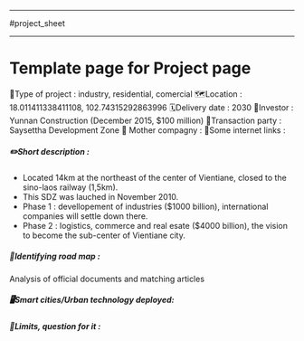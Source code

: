 ___
#project_sheet 
___
# Template page for Project page
🏢Type of project : industry, residential, comercial 
🗺️Location : 18.011411338411108, 102.74315292863996
🗓️Delivery date : 2030
💸Investor : Yunnan Construction (December 2015, $100 million)
🤝Transaction party : Saysettha Development Zone
🦣 Mother compagny :
🔗Some internet links : 

##### ✏️Short description : 
- Located 14km at the northeast of the center of Vientiane, closed to the sino-laos railway (1,5km).
- This SDZ was lauched in November 2010. 
- Phase 1 : devellopement of industries ($1000 billion), international companies will settle down there. 
- Phase 2 : logistics, commerce and real esate ($4000 billion), the vision to become the sub-center of Vientiane city. 

##### 🔵Identifying road map : 
Analysis of official documents and matching articles

##### 🖥️Smart cities/Urban technology deployed: 

##### 🔻Limits, question for it :